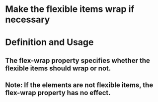 # Make the flexible items wrap if necessary
# Definition and Usage
## The flex-wrap property specifies whether the flexible items should wrap or not.

## Note: If the elements are not flexible items, the flex-wrap property has no effect.
